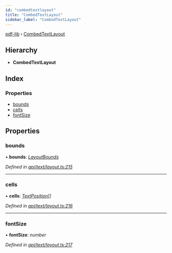 ```yaml
---
id: "combedtextlayout"
title: "CombedTextLayout"
sidebar_label: "CombedTextLayout"
---
```


[pdf-lib](../index.md) › [CombedTextLayout](combedtextlayout.md)

## Hierarchy

* **CombedTextLayout**

## Index

### Properties

* [bounds](combedtextlayout.md#bounds)
* [cells](combedtextlayout.md#cells)
* [fontSize](combedtextlayout.md#fontsize)

## Properties

###  bounds

• **bounds**: *[LayoutBounds](layoutbounds.md)*

*Defined in [api/text/layout.ts:215](https://github.com/Hopding/pdf-lib/blob/d213f92/src/api/text/layout.ts#L215)*

___

###  cells

• **cells**: *[TextPosition](textposition.md)[]*

*Defined in [api/text/layout.ts:216](https://github.com/Hopding/pdf-lib/blob/d213f92/src/api/text/layout.ts#L216)*

___

###  fontSize

• **fontSize**: *number*

*Defined in [api/text/layout.ts:217](https://github.com/Hopding/pdf-lib/blob/d213f92/src/api/text/layout.ts#L217)*
